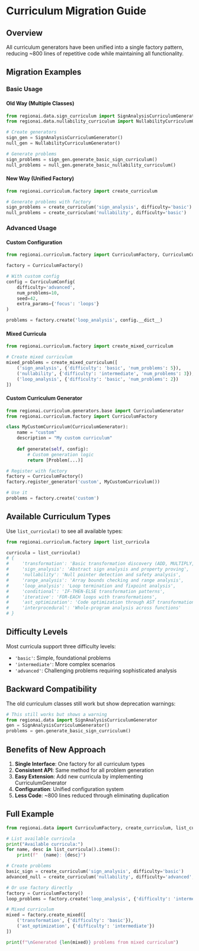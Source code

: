 # Curriculum Migration Guide

## Overview
All curriculum generators have been unified into a single factory pattern, reducing ~800 lines of repetitive code while maintaining all functionality.

## Migration Examples

### Basic Usage

#### Old Way (Multiple Classes)
```python
from regionai.data.sign_curriculum import SignAnalysisCurriculumGenerator
from regionai.data.nullability_curriculum import NullabilityCurriculumGenerator

# Create generators
sign_gen = SignAnalysisCurriculumGenerator()
null_gen = NullabilityCurriculumGenerator()

# Generate problems
sign_problems = sign_gen.generate_basic_sign_curriculum()
null_problems = null_gen.generate_basic_nullability_curriculum()
```

#### New Way (Unified Factory)
```python
from regionai.curriculum.factory import create_curriculum

# Generate problems with factory
sign_problems = create_curriculum('sign_analysis', difficulty='basic')
null_problems = create_curriculum('nullability', difficulty='basic')
```

### Advanced Usage

#### Custom Configuration
```python
from regionai.curriculum.factory import CurriculumFactory, CurriculumConfig

factory = CurriculumFactory()

# With custom config
config = CurriculumConfig(
    difficulty='advanced',
    num_problems=10,
    seed=42,
    extra_params={'focus': 'loops'}
)

problems = factory.create('loop_analysis', config.__dict__)
```

#### Mixed Curricula
```python
from regionai.curriculum.factory import create_mixed_curriculum

# Create mixed curriculum
mixed_problems = create_mixed_curriculum([
    ('sign_analysis', {'difficulty': 'basic', 'num_problems': 5}),
    ('nullability', {'difficulty': 'intermediate', 'num_problems': 3}),
    ('loop_analysis', {'difficulty': 'basic', 'num_problems': 2})
])
```

#### Custom Curriculum Generator
```python
from regionai.curriculum.generators.base import CurriculumGenerator
from regionai.curriculum.factory import CurriculumFactory

class MyCustomCurriculum(CurriculumGenerator):
    name = "custom"
    description = "My custom curriculum"
    
    def generate(self, config):
        # Custom generation logic
        return [Problem(...)]

# Register with factory
factory = CurriculumFactory()
factory.register_generator('custom', MyCustomCurriculum())

# Use it
problems = factory.create('custom')
```

## Available Curriculum Types

Use `list_curricula()` to see all available types:

```python
from regionai.curriculum.factory import list_curricula

curricula = list_curricula()
# {
#     'transformation': 'Basic transformation discovery (ADD, MULTIPLY, etc.)',
#     'sign_analysis': 'Abstract sign analysis and property proving',
#     'nullability': 'Null pointer detection and safety analysis',
#     'range_analysis': 'Array bounds checking and range analysis',
#     'loop_analysis': 'Loop termination and fixpoint analysis',
#     'conditional': 'IF-THEN-ELSE transformation patterns',
#     'iterative': 'FOR-EACH loops with transformations',
#     'ast_optimization': 'Code optimization through AST transformation',
#     'interprocedural': 'Whole-program analysis across functions'
# }
```

## Difficulty Levels

Most curricula support three difficulty levels:
- `'basic'`: Simple, foundational problems
- `'intermediate'`: More complex scenarios
- `'advanced'`: Challenging problems requiring sophisticated analysis

## Backward Compatibility

The old curriculum classes still work but show deprecation warnings:

```python
# This still works but shows a warning
from regionai.data import SignAnalysisCurriculumGenerator
gen = SignAnalysisCurriculumGenerator()
problems = gen.generate_basic_sign_curriculum()
```

## Benefits of New Approach

1. **Single Interface**: One factory for all curriculum types
2. **Consistent API**: Same method for all problem generation
3. **Easy Extension**: Add new curricula by implementing CurriculumGenerator
4. **Configuration**: Unified configuration system
5. **Less Code**: ~800 lines reduced through eliminating duplication

## Full Example

```python
from regionai.data import CurriculumFactory, create_curriculum, list_curricula

# List available curricula
print("Available curricula:")
for name, desc in list_curricula().items():
    print(f"  {name}: {desc}")

# Create problems
basic_sign = create_curriculum('sign_analysis', difficulty='basic')
advanced_null = create_curriculum('nullability', difficulty='advanced', num_problems=5)

# Or use factory directly
factory = CurriculumFactory()
loop_problems = factory.create('loop_analysis', {'difficulty': 'intermediate'})

# Mixed curriculum
mixed = factory.create_mixed([
    ('transformation', {'difficulty': 'basic'}),
    ('ast_optimization', {'difficulty': 'intermediate'})
])

print(f"\nGenerated {len(mixed)} problems from mixed curriculum")
```